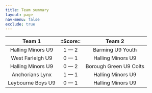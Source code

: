 ```yaml
---
title: Team summary
layout: page
nav-menu: false
exclude: true
---
```




|      Team 1       |  ::Score::  |         Team 2         |
|:-----------------:|:-----------:|:----------------------:|
| Halling Minors U9 | 1 &mdash; 2 |    Barming U9 Youth    |
| West Farleigh U9  | 0 &mdash; 1 |   Halling Minors U9    |
| Halling Minors U9 | 0 &mdash; 2 | Borough Green U9 Colts |
|  Anchorians Lynx  | 1 &mdash; 1 |   Halling Minors U9    |
| Leybourne Boys U9 | 0 &mdash; 1 |   Halling Minors U9    |

 <br /><br /><br />